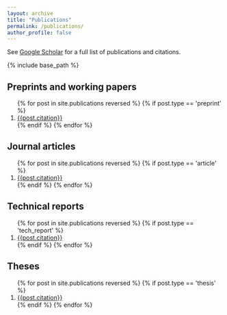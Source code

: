 ```yaml
---
layout: archive
title: "Publications"
permalink: /publications/
author_profile: false
---
```


See <a href="{{site.author.googlescholar}}">Google Scholar</a> for a full list of publications and citations.

{% include base_path %}

## Preprints and working papers

<ol>
{% for post in site.publications reversed %}
  {% if post.type == 'preprint' %}
  <li class="publication__li"><a href="{{post.permalink}}">{{post.citation}}</a></li>
  {% endif %}
{% endfor %}
</ol>


## Journal articles

<ol>
{% for post in site.publications reversed %}
  {% if post.type == 'article' %}
  <li class="publication__li"><a href="{{post.permalink}}">{{post.citation}}</a></li>
  {% endif %}
{% endfor %}
</ol>

## Technical reports

<ol>
{% for post in site.publications reversed %}
  {% if post.type == 'tech_report' %}
  <li class="publication__li"><a href="{{post.permalink}}">{{post.citation}}</a></li>
  {% endif %}
{% endfor %}
</ol>

## Theses

<ol>
{% for post in site.publications reversed %}
  {% if post.type == 'thesis' %}
  <li class="publication__li"><a href="{{post.permalink}}">{{post.citation}}</a></li>
  {% endif %}
{% endfor %}
</ol>

